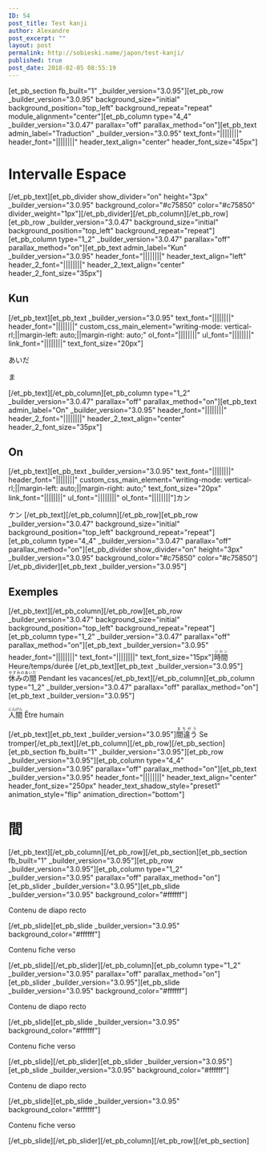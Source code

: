 ```yaml
---
ID: 54
post_title: Test kanji
author: Alexandre
post_excerpt: ""
layout: post
permalink: http://sobieski.name/japon/test-kanji/
published: true
post_date: 2018-02-05 08:55:19
---
```

[et_pb_section fb_built="1" _builder_version="3.0.95"][et_pb_row _builder_version="3.0.95" background_size="initial" background_position="top_left" background_repeat="repeat" module_alignment="center"][et_pb_column type="4_4" _builder_version="3.0.47" parallax="off" parallax_method="on"][et_pb_text admin_label="Traduction" _builder_version="3.0.95" text_font="||||||||" header_font="||||||||" header_text_align="center" header_font_size="45px"]<h1>Intervalle
Espace</h1>[/et_pb_text][et_pb_divider show_divider="on" height="3px" _builder_version="3.0.95" background_color="#c75850" color="#c75850" divider_weight="1px"][/et_pb_divider][/et_pb_column][/et_pb_row][et_pb_row _builder_version="3.0.47" background_size="initial" background_position="top_left" background_repeat="repeat"][et_pb_column type="1_2" _builder_version="3.0.47" parallax="off" parallax_method="on"][et_pb_text admin_label="Kun" _builder_version="3.0.95" header_font="||||||||" header_text_align="left" header_2_font="||||||||" header_2_text_align="center" header_2_font_size="35px"]<h2>Kun</h2>
[/et_pb_text][et_pb_text _builder_version="3.0.95" text_font="||||||||" header_font="||||||||" custom_css_main_element="writing-mode: vertical-rl;||margin-left: auto;||margin-right: auto;" ol_font="||||||||" ul_font="||||||||" link_font="||||||||" text_font_size="20px"]<p>あいだ</p>
<p>ま</p>
[/et_pb_text][/et_pb_column][et_pb_column type="1_2" _builder_version="3.0.47" parallax="off" parallax_method="on"][et_pb_text admin_label="On" _builder_version="3.0.95" header_font="||||||||" header_2_font="||||||||" header_2_text_align="center" header_2_font_size="35px"]<h2>On</h2>
[/et_pb_text][et_pb_text _builder_version="3.0.95" text_font="||||||||" header_font="||||||||" custom_css_main_element="writing-mode: vertical-rl;||margin-left: auto;||margin-right: auto;" text_font_size="20px" link_font="||||||||" ul_font="||||||||" ol_font="||||||||"]カン

ケン
[/et_pb_text][/et_pb_column][/et_pb_row][et_pb_row _builder_version="3.0.47" background_size="initial" background_position="top_left" background_repeat="repeat"][et_pb_column type="4_4" _builder_version="3.0.47" parallax="off" parallax_method="on"][et_pb_divider show_divider="on" height="3px" _builder_version="3.0.95" background_color="#c75850" color="#c75850"][/et_pb_divider][et_pb_text _builder_version="3.0.95"]<h2>Exemples</h2>
[/et_pb_text][/et_pb_column][/et_pb_row][et_pb_row _builder_version="3.0.47" background_size="initial" background_position="top_left" background_repeat="repeat"][et_pb_column type="1_2" _builder_version="3.0.47" parallax="off" parallax_method="on"][et_pb_text _builder_version="3.0.95" header_font="||||||||" text_font="||||||||" text_font_size="15px"]<ruby>時間<rt>ジカン</rt></ruby> Heure/temps/durée
[/et_pb_text][et_pb_text _builder_version="3.0.95"]<ruby>休みの間<rt>やすみのあいだ</rt></ruby> Pendant les vacances[/et_pb_text][/et_pb_column][et_pb_column type="1_2" _builder_version="3.0.47" parallax="off" parallax_method="on"][et_pb_text _builder_version="3.0.95"]<p><ruby>人間<rt>にんげん</rt></ruby> Être humain</p>[/et_pb_text][et_pb_text _builder_version="3.0.95"]<ruby>間違う<rt>まちがう</rt></ruby> Se tromper[/et_pb_text][/et_pb_column][/et_pb_row][/et_pb_section][et_pb_section fb_built="1" _builder_version="3.0.95"][et_pb_row _builder_version="3.0.95"][et_pb_column type="4_4" _builder_version="3.0.95" parallax="off" parallax_method="on"][et_pb_text _builder_version="3.0.95" header_font="||||||||" header_text_align="center" header_font_size="250px" header_text_shadow_style="preset1" animation_style="flip" animation_direction="bottom"]<h1>間</h1>
[/et_pb_text][/et_pb_column][/et_pb_row][/et_pb_section][et_pb_section fb_built="1" _builder_version="3.0.95"][et_pb_row _builder_version="3.0.95"][et_pb_column type="1_2" _builder_version="3.0.95" parallax="off" parallax_method="on"][et_pb_slider _builder_version="3.0.95"][et_pb_slide _builder_version="3.0.95" background_color="#ffffff"]<p>Contenu de diapo recto</p>
[/et_pb_slide][et_pb_slide _builder_version="3.0.95" background_color="#ffffff"]<p>Contenu fiche verso</p>
[/et_pb_slide][/et_pb_slider][/et_pb_column][et_pb_column type="1_2" _builder_version="3.0.95" parallax="off" parallax_method="on"][et_pb_slider _builder_version="3.0.95"][et_pb_slide _builder_version="3.0.95" background_color="#ffffff"]<p>Contenu de diapo recto</p>
[/et_pb_slide][et_pb_slide _builder_version="3.0.95" background_color="#ffffff"]<p>Contenu fiche verso</p>
[/et_pb_slide][/et_pb_slider][et_pb_slider _builder_version="3.0.95"][et_pb_slide _builder_version="3.0.95" background_color="#ffffff"]<p>Contenu de diapo recto</p>
[/et_pb_slide][et_pb_slide _builder_version="3.0.95" background_color="#ffffff"]<p>Contenu fiche verso</p>
[/et_pb_slide][/et_pb_slider][/et_pb_column][/et_pb_row][/et_pb_section]